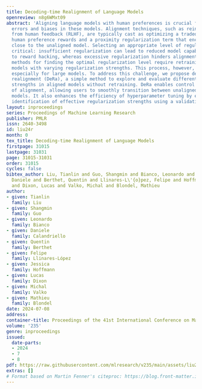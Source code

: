 ```yaml
---
title: Decoding-time Realignment of Language Models
openreview: n8g6WMxt09
abstract: 'Aligning language models with human preferences is crucial for reducing
  errors and biases in these models. Alignment techniques, such as reinforcement learning
  from human feedback (RLHF), are typically cast as optimizing a tradeoff between
  human preference rewards and a proximity regularization term that encourages staying
  close to the unaligned model. Selecting an appropriate level of regularization is
  critical: insufficient regularization can lead to reduced model capabilities due
  to reward hacking, whereas excessive regularization hinders alignment. Traditional
  methods for finding the optimal regularization level require retraining multiple
  models with varying regularization strengths. This process, however, is resource-intensive,
  especially for large models. To address this challenge, we propose decoding-time
  realignment (DeRa), a simple method to explore and evaluate different regularization
  strengths in aligned models without retraining. DeRa enables control over the degree
  of alignment, allowing users to smoothly transition between unaligned and aligned
  models. It also enhances the efficiency of hyperparameter tuning by enabling the
  identification of effective regularization strengths using a validation dataset.'
layout: inproceedings
series: Proceedings of Machine Learning Research
publisher: PMLR
issn: 2640-3498
id: liu24r
month: 0
tex_title: Decoding-time Realignment of Language Models
firstpage: 31015
lastpage: 31031
page: 31015-31031
order: 31015
cycles: false
bibtex_author: Liu, Tianlin and Guo, Shangmin and Bianco, Leonardo and Calandriello,
  Daniele and Berthet, Quentin and Llinares-L\'{o}pez, Felipe and Hoffmann, Jessica
  and Dixon, Lucas and Valko, Michal and Blondel, Mathieu
author:
- given: Tianlin
  family: Liu
- given: Shangmin
  family: Guo
- given: Leonardo
  family: Bianco
- given: Daniele
  family: Calandriello
- given: Quentin
  family: Berthet
- given: Felipe
  family: Llinares-López
- given: Jessica
  family: Hoffmann
- given: Lucas
  family: Dixon
- given: Michal
  family: Valko
- given: Mathieu
  family: Blondel
date: 2024-07-08
address:
container-title: Proceedings of the 41st International Conference on Machine Learning
volume: '235'
genre: inproceedings
issued:
  date-parts:
  - 2024
  - 7
  - 8
pdf: https://raw.githubusercontent.com/mlresearch/v235/main/assets/liu24r/liu24r.pdf
extras: []
# Format based on Martin Fenner's citeproc: https://blog.front-matter.io/posts/citeproc-yaml-for-bibliographies/
---
```

